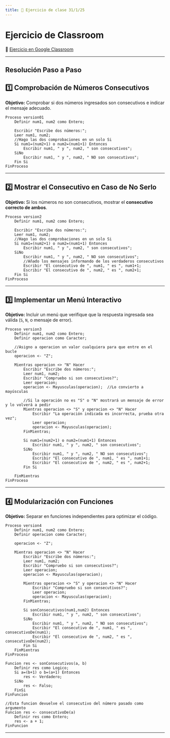 ```yaml
---
title: 📌 Ejercicio de clase 31/1/25
---
```


# Ejercicio de Classroom

🔗 [Ejercicio en Google Classroom](https://classroom.google.com/c/NzE4MDgwMDQyNjA3/a/NzQ4MDMxOTI4OTE5/details)

---

## Resolución Paso a Paso


## **1️⃣ Comprobación de Números Consecutivos**
**Objetivo:** Comprobar si dos números ingresados son consecutivos e indicar el mensaje adecuado.

```pseudocode
Proceso version01
	Definir num1, num2 como Entero;
	
	Escribir "Escribe dos números:";
	Leer num1, num2;
    //Hago las dos comprobaciones en un solo Si
	Si num1=(num2+1) o num2=(num1+1) Entonces  
		Escribir num1, " y ", num2, " son consecutivos";
	SiNo
		Escribir num1, " y ", num2, " NO son consecutivos";
	Fin Si
FinProceso
```

---

## **2️⃣ Mostrar el Consecutivo en Caso de No Serlo**
**Objetivo:** Si los números no son consecutivos, mostrar el **consecutivo correcto de ambos**.

```pseudocode
Proceso version2
	Definir num1, num2 como Entero;
	
	Escribir "Escribe dos números:";
	Leer num1, num2;
    //Hago las dos comprobaciones en un solo Si
	Si num1=(num2+1) o num2=(num1+1) Entonces
		Escribir num1, " y ", num2, " son consecutivos";
	SiNo
		Escribir num1, " y ", num2, " NO son consecutivos";
        //Añado los mensajes informando de los verdaderos consecutivos
		Escribir "El consecutivo de ", num1, " es ", num1+1;
		Escribir "El consecutivo de ", num2, " es ", num2+1;
	Fin Si
FinProceso
```

---

## **3️⃣ Implementar un Menú Interactivo**
**Objetivo:** Incluir un menú que verifique que la respuesta ingresada sea válida (`S`, `N`, o mensaje de error).

```pseudocode
Proceso version3
	Definir num1, num2 como Entero;
	Definir operacion como Caracter;

    //Asigno a operacion un valor cualquiera para que entre en el bucle
	operacion <- "Z";

	Mientras operacion <> "N" Hacer
		Escribir "Escribe dos números:";
		Leer num1, num2;
		Escribir "Compruebo si son consecutivos?";
		Leer operacion;
		operacion <- Mayusculas(operacion);  //Lo convierto a mayúsculas

        //Si la operación no es "S" o "N" mostrará un mensaje de error y lo volverá a pedir
		Mientras operacion <> "S" y operacion <> "N" Hacer
			Escribir "La operación indicada es incorrecta, prueba otra vez";
			Leer operacion;
			operacion <- Mayusculas(operacion);
		FinMientras;
		
		Si num1=(num2+1) o num2=(num1+1) Entonces
			Escribir num1, " y ", num2, " son consecutivos";
		SiNo
			Escribir num1, " y ", num2, " NO son consecutivos";
			Escribir "El consecutivo de ", num1, " es ", num1+1;
			Escribir "El consecutivo de ", num2, " es ", num2+1;
		Fin Si

	FinMientras
FinProceso
```

---

## **4️⃣ Modularización con Funciones**
**Objetivo:** Separar en funciones independientes para optimizar el código.

```pseudocode
Proceso version4
	Definir num1, num2 como Entero;
	Definir operacion como Caracter;
	
	operacion <- "Z";

	Mientras operacion <> "N" Hacer
		Escribir "Escribe dos números:";
		Leer num1, num2;
		Escribir "Compruebo si son consecutivos?";
		Leer operacion;
		operacion <- Mayusculas(operacion);

		Mientras operacion <> "S" y operacion <> "N" Hacer
			Escribir "Compruebo si son consecutivos?";
			Leer operacion;
			operacion <- Mayusculas(operacion);
		FinMientras;
		
		Si sonConsecutivos(num1,num2) Entonces
			Escribir num1, " y ", num2, " son consecutivos";
		SiNo
			Escribir num1, " y ", num2, " NO son consecutivos";
			Escribir "El consecutivo de ", num1, " es ", consecutivoDe(num1);
			Escribir "El consecutivo de ", num2, " es ", consecutivoDe(num2);
		Fin Si
	FinMientras
FinProceso

Funcion res <- sonConsecutivos(a, b)
	Definir res como Logico;
	Si a=(b+1) o b=(a+1) Entonces
		res <- Verdadero;
	SiNo
		res <- Falso;
	FinSi
FinFuncion

//Esta funcion devuelve el consecutivo del número pasado como argumento
Funcion res <- consecutivoDe(a)
	Definir res como Entero;
	res <- a + 1;
FinFuncion
```

---

